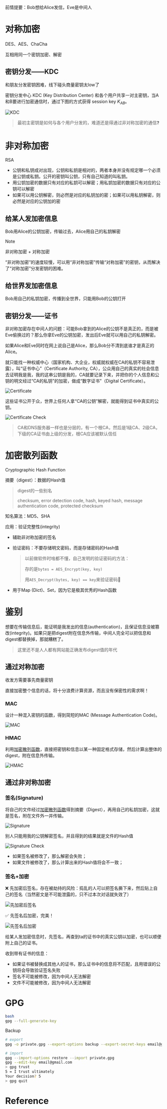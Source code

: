 前情提要：Bob想给Alice发信，Eve是中间人

# 对称加密

DES、AES、ChaCha

互相用同一个密钥加密、解密

## 密钥分发——KDC

和朋友分发密钥困难，线下碰头商量密钥太low了

密钥分发中心 KDC (Key Distribution Center) 和各个用户共享一对主密钥，当A和B要进行加密通信时，通过下图的方式获得 session key $K_{AB}$。

![KDC](./img/KDC.jpg)

> 最初主密钥是如何与各个用户分发的，难道还是得通过非对称加密的通信❓

# 非对称加密

RSA

- 公钥和私钥成对出现，公钥和私钥是相对的，两者本身并没有规定哪一个必须是公钥或私钥。公开的密钥叫公钥，只有自己知道的叫私钥。
- 用公钥加密的数据只有对应的私钥可以解密；用私钥加密的数据只有对应的公钥可以解密
- 如果可以用公钥解密，则必然是对应的私钥加的密；如果可以用私钥解密，则必然是对应的公钥加的密

## 给某人发加密信息

Bob用Alice的公钥加密，传输过去，Alice用自己的私钥解密

> [!NOTE]
>
> 非对称加密 + 对称加密
>
> “非对称加密”的速度较慢，可以用“非对称加密”传输“对称加密”的密钥，从而解决了“对称加密”分发密钥的困难。

## 给世界发加密信息

Bob用自己的私钥加密，传播到全世界，只能用Bob的公钥打开

## 密钥分发——证书

非对称加密存在中间人的问题：可能Bob拿到的Alice的公钥不是真正的，而是被Eve偷换过的？那么你拿Eve的公钥加密，发出后Eve就可以用自己的私钥解密。

如果Alice和Eve同时在网上说自己是Alice，那么Bob分不清到底谁才是真正的Alice。

就只能找一种权威中心（国家机构、大企业，权威就权威在CA的私钥不容易泄露），叫“证书中心”（Certificate Authority, CA），公众用自己的真实的社会信息去证明我是我，我的这串公钥是我的，CA就要记录下来，并把你的个人信息和公钥的明文经过“CA的私钥”的加密，做成“数字证书”（Digital Certificate）。

![Certificate](<./img/Certificate.jpg>)

这些证书公开于众，世界上任何人拿“CA的公钥”解密，就能得到证书中真实的公钥。

![Certificate Check](<./img/Certificate Check.jpg>)

> CA和DNS服务器一样也是分层的，有一个根CA，然后是1级CA、2级CA，下级的CA证书由上级的分发，根CA应该被默认信任

# 加密散列函数

Cryptographic Hash Function

摘要（digest）：数据的Hash值

> digest的一些别名
>
> checksum, error detection code, hash, keyed hash, message authentication code, protected checksum

知名算法：MD5、SHA

应用：验证完整性(integrity)

- 辅助非对称加密的签名

- 验证密码：不要存储明文密码，而是存储密码的Hash值

  > 以前做软件时啥都不懂，自己发明的验证密码的方法：
  >
  > 存的是`bytes = AES_Encrypt(key, key)`
  >
  > 用`AES_Decrypt(bytes, key) == key`来验证密码🤣

- 用于Map (Dict)、Set，因为它是极其优秀的Hash函数

# 鉴别

想要在传输信息后，能证明是我发出的信息(authentication)，且保证信息没被篡改(integrity)。如果只是把digest附在信息外传输，中间人完全可以把信息和digest都替换掉，那就糟糕了。

> 这里还不是人人都有网站能正确发布digest值的年代

## 通过对称加密

收发方需要事先商量密钥

直接加密整个信息的话，将十分浪费计算资源，而且没有保密性的需求啊！

### MAC

设计一种混入密钥的函数，得到简短的MAC (Message Authentication Code)。

![MAC](<./img/MAC.svg>)

### HMAC

利用[加密散列函数](#加密散列函数)，直接把密钥和信息以某一种固定格式存储，然后计算出整体的digest，附在信息外传输。

![HMAC](<./img/HMAC.png>)

## 通过非对称加密

### 签名(Signature)

将自己的文件经过[加密散列函数](#加密散列函数)得到摘要（Digest），再用自己的私钥加密，这就是签名，附在文件外一并传输。

![Signature](<./img/Signature.jpg>)

别人只能用我的公钥解密签名，并且得到的结果就是文件的Hash值

![Signature Check](<./img/Signature Check.jpg>)

- 如果签名被修改了，那么解密会失败；
- 如果文件被修改了，那么计算出来的Hash值将会不一致；

### 签名+加密

❌ 先加密后签名，存在被劫持的风险：捣乱的人可以把签名撕下来，然后贴上自己的签名（当然密文是不可能泄露的，只不过本次对话就失效了）

![先加密后签名](<./img/先加密后签名.png>)

✅ 先签名后加密，完美！

![先签名后加密](<./img/先签名后加密.png>)

给某人发加密信息时，先签名，再查到ta的证书中的真实公钥以加密，也可以顺便附上自己的证书。

收到带有证书的信息：

- 如果证书被替换成其他人的证书，那么证书中的信息将不匹配，且用错误的公钥将会导致验证签名失败
- 签名不可能被修改，因为中间人无法解密
- 文件不可能被修改，因为中间人无法解密

# GPG

```bash
bash
gpg --full-generate-key
```

Backup

```bash
# export
gpg -o private.gpg --export-options backup --export-secret-keys email@gmail.com

# import
gpg --import-options restore --import private.gpg
gpg --edit-key email@gmail.com
> gpg trust
5 = I trust ultimately
Your decision? 5
> gpg quit
```

# Reference

[1]: https://blog.csdn.net/u014419512/article/details/84600463	"数字签名与数字证书技术简介"

